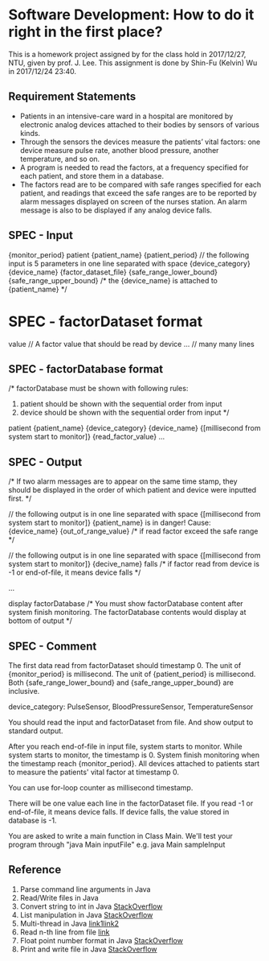 # Software Development: How to do it right in the first place?
This is a homework project assigned by for the class hold in 2017/12/27, NTU, given by prof. J. Lee.
This assignment is done by Shin-Fu (Kelvin) Wu in 2017/12/24 23:40.

## Requirement Statements
- Patients in an intensive-care ward in a hospital are monitored by electronic analog devices attached to their bodies by sensors of various kinds.
- Through the sensors the devices measure the patients’ vital factors: one device measure pulse rate, another blood pressure, another temperature, and so on.
- A program is needed to read the factors, at a frequency specified for each patient, and store them in a database.
- The factors read are to be compared with safe ranges specified for each patient, and readings that exceed the safe ranges are to be reported by alarm messages displayed on screen of the nurses station. An alarm message is also to be displayed if any analog device falls.

## SPEC - Input

{monitor_period}
patient {patient_name} {patient_period}
// the following input is 5 parameters in one line separated with space
{device_category} {device_name} {factor_dataset_file} {safe_range_lower_bound} {safe_range_upper_bound}
/* the {device_name} is attached to {patient_name} */

# SPEC - factorDataset format

value // A factor value that should be read by device
... // many many lines

## SPEC - factorDatabase format

/*
factorDatabase must be shown with following rules:
1. patient should be shown with the sequential order from input
2. device should be shown with the sequential order from input
*/

patient {patient_name}
{device_category} {device_name}
{[millisecond from system start to monitor]} {read_factor_value}
...

## SPEC - Output

/*
If two alarm messages are to appear on the same time stamp, they should be displayed in the order of which patient and device were inputted first.
*/

// the following output is in one line separated with space
{[millisecond from system start to monitor]} {patient_name} is in danger! Cause: {device_name} {out_of_range_value}
/* if read factor exceed the safe range */

// the following output is in one line separated with space
{[millisecond from system start to monitor]} {decive_name} falls
/* if factor read from device is -1 or end-of-file, it means device falls */

...

display factorDatabase
/* You must show factorDatabase content after system finish monitoring. The factorDatabase contents would display at bottom of output */

## SPEC - Comment

The first data read from factorDataset should timestamp 0.
The unit of {monitor_period} is millisecond.
The unit of {patient_period} is millisecond.
Both {safe_range_lower_bound} and {safe_range_upper_bound} are inclusive.

device_category: PulseSensor, BloodPressureSensor, TemperatureSensor

You should read the input and factorDataset from file.
And show output to standard output.

After you reach end-of-file in input file, system starts to monitor.
While system starts to monitor, the timestamp is 0.
System finish monitoring when the timestamp reach {monitor_period}.
All devices attached to patients start to measure the patients' vital factor at timestamp 0.

You can use for-loop counter as millisecond timestamp.

There will be one value each line in the factorDataset file.
If you read -1 or end-of-file, it means device falls.
If device falls, the value stored in database is -1.

You are asked to write a main function in Class Main.
We'll test your program through "java Main inputFile"
e.g. java Main sampleInput

## Reference

1. Parse command line arguments in Java
2. Read/Write files in Java
3. Convert string to int in Java [StackOverflow](https://stackoverflow.com/questions/6881458/converting-a-string-array-into-an-int-array-in-java)
4. List manipulation in Java [StackOverflow](https://stackoverflow.com/questions/9988211/listobject-and-list)
5. Multi-thread in Java [link1](https://litotom.com/2017/01/13/java-threading-racing/)[link2](https://stackoverflow.com/questions/1361029/waiting-on-multiple-threads-to-complete-in-java)
6. Read n-th line from file [link](http://programming.guide/java/reading-nth-line-from-file.html)
7. Float point number format in Java [StackOverflow](https://stackoverflow.com/questions/2538787/how-to-display-an-output-of-float-data-with-2-decimal-places-in-java)
8. Print and write file in Java [StackOverflow](https://stackoverflow.com/questions/2885173/how-do-i-create-a-file-and-write-to-it-in-java)
